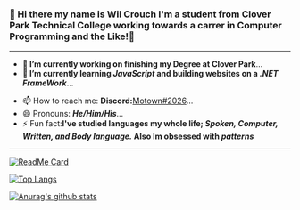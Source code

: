 ### 🦉 Hi there my name is Wil Crouch I'm a student from Clover Park Technical College working towards a carrer in Computer Programming and the Like!🦉
---
<!--
**Motionlessness/Motionlessness** is a ✨ _special_ ✨ repository because its `README.md` (this file) appears on your GitHub profile.

Here are some ideas to get you started: 
-->

- **🔭 I’m currently working on finishing my Degree at Clover Park**...
- **🌱 I’m currently learning _JavaScript_ and building websites on a _.NET FrameWork_**...
<!-- 👯 I’m looking to collaborate on ... -->
<!-- 🤔 I’m looking for help with ... -->
<!-- 💬 Ask me about ... -->
- 📫 How to reach me:  **Discord:**[Motown#2026](https://discord.com/new)...
- 😄 Pronouns: **_He/Him/His_**...
- ⚡ Fun fact:**I've studied languages my whole life; _Spoken, Computer, Written, and Body language._ Also Im obsessed with _patterns_**
---
[![ReadMe Card](https://github-readme-stats.vercel.app/api/pin/?username=motionlessness&repo=eCommerceSite&theme=radical)](https://github.com/anuraghazra/github-readme-stats)

[![Top Langs](https://github-readme-stats.vercel.app/api/top-langs/?username=motionlessness&layout=compact&theme=radical)](https://github.com/anuraghazra/github-readme-stats)

[![Anurag's github stats](https://github-readme-stats.vercel.app/api?username=motionlessness&show_icons=true&theme=radical)](https://github.com/anuraghazra/github-readme-stats)
